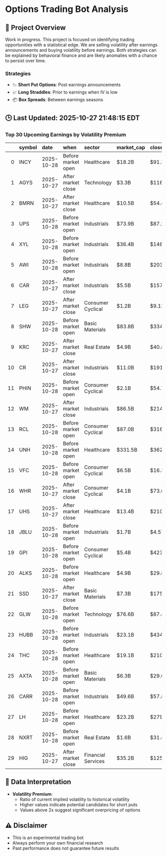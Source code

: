 # Options Trading Bot Analysis

## 🚀 Project Overview
Work in progress. This project is focused on identifying trading opportunities with a statistical edge.
We are selling volatility after earnings announcements and buying volatility before earnings.
Both strategies can be explained by behavioral finance and are likely anomalies with a chance to persist over time.

### Strategies
- 📉 **Short Put Options**: Post earnings announcements
- 📈 **Long Straddles**: Prior to earnings when IV is low
- 📦 **Box Spreads**: Between earnings seasons

## 🕒 Last Updated: 2025-10-27 21:48:15 EDT

### Top 30 Upcoming Earnings by Volatility Premium

|    | symbol   | date       | when               | sector             | market_cap   | close   | hv_current   | iv_current   | vol_premium   |
|---:|:---------|:-----------|:-------------------|:-------------------|:-------------|:--------|:-------------|:-------------|:--------------|
|  0 | INCY     | 2025-10-28 | Before market open | Healthcare         | $18.2B       | $91.28  | 21.71%       | 53.03%       | 2.44x         |
|  1 | AGYS     | 2025-10-27 | After market close | Technology         | $3.3B        | $116.53 | 26.50%       | 64.61%       | 2.44x         |
|  2 | BMRN     | 2025-10-27 | After market close | Healthcare         | $10.5B       | $54.48  | 20.55%       | 48.07%       | 2.34x         |
|  3 | UPS      | 2025-10-28 | Before market open | Industrials        | $73.9B       | $87.22  | 17.81%       | 41.48%       | 2.33x         |
|  4 | XYL      | 2025-10-28 | Before market open | Industrials        | $36.4B       | $148.25 | 13.69%       | 30.38%       | 2.22x         |
|  5 | AWI      | 2025-10-28 | Before market open | Industrials        | $8.8B        | $203.32 | 16.05%       | 34.41%       | 2.14x         |
|  6 | CAR      | 2025-10-27 | After market close | Industrials        | $5.5B        | $157.01 | 28.22%       | 57.39%       | 2.03x         |
|  7 | LEG      | 2025-10-27 | After market close | Consumer Cyclical  | $1.2B        | $9.12   | 29.75%       | 58.09%       | 1.95x         |
|  8 | SHW      | 2025-10-28 | Before market open | Basic Materials    | $83.8B       | $334.00 | 15.07%       | 28.96%       | 1.92x         |
|  9 | KRC      | 2025-10-27 | After market close | Real Estate        | $4.9B        | $40.89  | 17.10%       | 32.53%       | 1.90x         |
| 10 | CR       | 2025-10-27 | After market close | Industrials        | $11.0B       | $191.76 | 23.25%       | 43.85%       | 1.89x         |
| 11 | PHIN     | 2025-10-28 | Before market open | Consumer Cyclical  | $2.1B        | $54.70  | 19.98%       | 37.04%       | 1.85x         |
| 12 | WM       | 2025-10-27 | After market close | Industrials        | $86.5B       | $214.66 | 13.40%       | 24.68%       | 1.84x         |
| 13 | RCL      | 2025-10-28 | Before market open | Consumer Cyclical  | $87.0B       | $316.45 | 25.95%       | 47.18%       | 1.82x         |
| 14 | UNH      | 2025-10-28 | Before market open | Healthcare         | $331.5B      | $362.50 | 22.15%       | 39.68%       | 1.79x         |
| 15 | VFC      | 2025-10-28 | Before market open | Consumer Cyclical  | $6.5B        | $16.31  | 46.37%       | 80.60%       | 1.74x         |
| 16 | WHR      | 2025-10-27 | After market close | Consumer Cyclical  | $4.1B        | $73.66  | 30.02%       | 52.18%       | 1.74x         |
| 17 | UHS      | 2025-10-27 | After market close | Healthcare         | $13.4B       | $210.68 | 22.68%       | 39.41%       | 1.74x         |
| 18 | JBLU     | 2025-10-28 | Before market open | Industrials        | $1.7B        | $4.57   | 41.18%       | 71.05%       | 1.73x         |
| 19 | GPI      | 2025-10-28 | Before market open | Consumer Cyclical  | $5.4B        | $423.96 | 26.21%       | 44.98%       | 1.72x         |
| 20 | ALKS     | 2025-10-28 | Before market open | Healthcare         | $4.9B        | $29.80  | 34.34%       | 58.30%       | 1.70x         |
| 21 | SSD      | 2025-10-27 | After market close | Basic Materials    | $7.3B        | $175.32 | 21.12%       | 35.51%       | 1.68x         |
| 22 | GLW      | 2025-10-28 | Before market open | Technology         | $76.6B       | $87.41  | 30.05%       | 49.80%       | 1.66x         |
| 23 | HUBB     | 2025-10-28 | Before market open | Industrials        | $23.1B       | $434.39 | 23.56%       | 39.01%       | 1.66x         |
| 24 | THC      | 2025-10-28 | Before market open | Healthcare         | $19.1B       | $210.38 | 28.26%       | 45.42%       | 1.61x         |
| 25 | AXTA     | 2025-10-28 | Before market open | Basic Materials    | $6.3B        | $29.04  | 26.13%       | 41.96%       | 1.61x         |
| 26 | CARR     | 2025-10-28 | Before market open | Industrials        | $49.6B       | $57.84  | 26.02%       | 41.13%       | 1.58x         |
| 27 | LH       | 2025-10-28 | Before market open | Healthcare         | $23.2B       | $279.49 | 17.80%       | 27.34%       | 1.54x         |
| 28 | NXRT     | 2025-10-28 | Before market open | Real Estate        | $1.6B        | $31.48  | 22.67%       | 34.64%       | 1.53x         |
| 29 | HIG      | 2025-10-27 | After market close | Financial Services | $35.2B       | $125.11 | 17.66%       | 26.92%       | 1.52x         |

## 📝 Data Interpretation

- **Volatility Premium**: 
  - Ratio of current implied volatility to historical volatility
  - Higher values indicate potential candidates for short puts
  - Values above 2x suggest significant overpricing of options

## ⚠️ Disclaimer
- This is an experimental trading bot
- Always perform your own financial research
- Past performance does not guarantee future results
